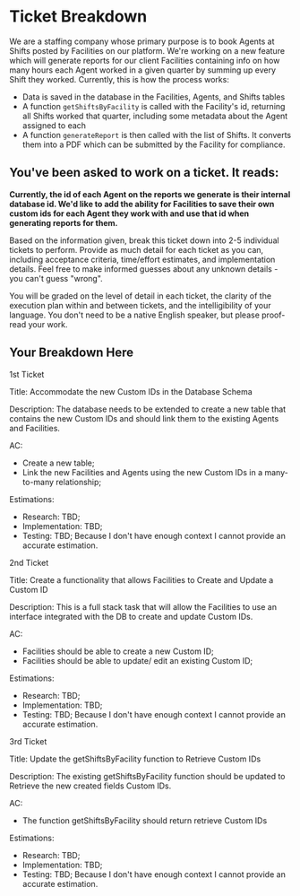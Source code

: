 # Ticket Breakdown
We are a staffing company whose primary purpose is to book Agents at Shifts posted by Facilities on our platform. We're working on a new feature which will generate reports for our client Facilities containing info on how many hours each Agent worked in a given quarter by summing up every Shift they worked. Currently, this is how the process works:

- Data is saved in the database in the Facilities, Agents, and Shifts tables
- A function `getShiftsByFacility` is called with the Facility's id, returning all Shifts worked that quarter, including some metadata about the Agent assigned to each
- A function `generateReport` is then called with the list of Shifts. It converts them into a PDF which can be submitted by the Facility for compliance.

## You've been asked to work on a ticket. It reads:

**Currently, the id of each Agent on the reports we generate is their internal database id. We'd like to add the ability for Facilities to save their own custom ids for each Agent they work with and use that id when generating reports for them.**


Based on the information given, break this ticket down into 2-5 individual tickets to perform. Provide as much detail for each ticket as you can, including acceptance criteria, time/effort estimates, and implementation details. Feel free to make informed guesses about any unknown details - you can't guess "wrong".


You will be graded on the level of detail in each ticket, the clarity of the execution plan within and between tickets, and the intelligibility of your language. You don't need to be a native English speaker, but please proof-read your work.

## Your Breakdown Here

1st Ticket

Title:
Accommodate the new Custom IDs in the Database Schema

Description:
The database needs to be extended to create a new table that contains the new Custom IDs and should link them to the existing Agents and Facilities.

AC:
 - Create a new table;
 - Link the new Facilities and Agents using the new Custom IDs in a many-to-many relationship;

Estimations:
 - Research: TBD;
 - Implementation: TBD;
 - Testing: TBD;
Because I don't have enough context I cannot provide an accurate estimation.


2nd Ticket

Title:
Create a functionality that allows Facilities to Create and Update a Custom ID

Description:
This is a full stack task that will allow the Facilities to use an interface integrated with the DB to create and update Custom IDs.

AC:
 - Facilities should be able to create a new Custom ID;
 - Facilities should be able to update/ edit an existing Custom ID;

Estimations:
 - Research: TBD;
 - Implementation: TBD;
 - Testing: TBD;
Because I don't have enough context I cannot provide an accurate estimation.


3rd Ticket

Title:
Update the getShiftsByFacility function to Retrieve Custom IDs 

Description:
The existing getShiftsByFacility function should be updated to Retrieve the new created fields Custom IDs. 

AC:
 - The function getShiftsByFacility should return retrieve Custom IDs

Estimations:
 - Research: TBD;
 - Implementation: TBD;
 - Testing: TBD;
Because I don't have enough context I cannot provide an accurate estimation.